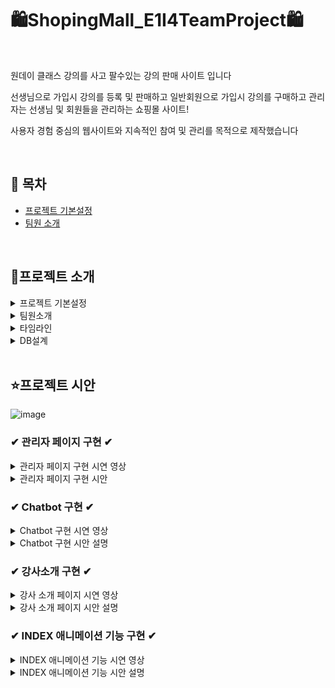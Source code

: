 
# 🛍ShopingMall_E1I4TeamProject🛍

<br>

원데이 클래스 강의를 사고 팔수있는 강의 판매 사이트 입니다  

선생님으로 가입시 강의를 등록 및 판매하고 
일반회원으로 가입시 강의를 구매하고 
관리자는 선생님 및 회원들을 관리하는 쇼핑몰 사이트!

사용자 경험 중심의 웹사이트와
지속적인 참여 및 관리를 목적으로 제작했습니다

<br>


## 📌 목차 

- [프로젝트 기본설정](#-시연-영상)
- [팀원 소개](#-팀원-소개)


<br>

## 🔎프로젝트 소개

<details>
<summary>프로젝트 기본설정</summary>
<li> 2024/04/11~2024/05/10  </li>
<li> 원데이 클래스 강의판매 사이트 </li>
<li> 팀장 1명, 팀원 4명 (총 5인) _팀원으로 참여 </li>
<li> 프로젝트명 : E1i4TeamProject </li>
<li> 프로그래밍 언어 : JAVA </li>
<li> 프레임워크 : Springboot 2.7.11 </li>
<li> 데이터베이스 : MySql8 </li>
<li> 개발툴 : IntelliJ </li>
<li> 템플릿 엔진 : Thymeleaf (HTML + css) </li>

</details>

<details>
<summary> 팀원소개</summary>

- 👱‍박**(팀장) : DB설계, 회원CRUD(개인정보), OAuth2, Security, 
- 👱‍이**(팀원) : 상품목록, 상품상세, 장바구니(시간표), 구매, 구매리스트 
- 👱‍심**(팀원) : 게시판 CRUD(커뮤니티, 공지사항, 수강후기), exception 
- 👱‍조**(팀원) : INDEX 페이지 CSS ,1:1 문의내역, 덧글
- 👩‍🦰손예은(팀원) : 관리자페이지, Chatbot, 강사소개 페이지, INDEX 애니메이션 기능

</details>

<details>
<summary> 타임라인</summary>
  
![image](https://github.com/1thsdpdms1/FirstProject_ShopingMall_Yeeun/assets/154856610/1f2aa490-1614-40bc-881b-c4dfe19611bc)

</details>

<details>
<summary> DB설계 </summary>
  
![image](https://github.com/1thsdpdms1/FirstProject_ShopingMall_Yeeun/assets/154856610/1f2aa490-1614-40bc-881b-c4dfe19611bc)

</details>
<br>

## ⭐프로젝트 시안
![image](https://github.com/1thsdpdms1/FirstProject_ShopingMall_Yeeun/assets/154856610/781bfb06-6b04-43fc-b049-08595f52e7a7)

### ✔ 관리자 페이지 구현 ✔
<details>
<summary>관리자 페이지 구현 시연 영상</summary>

  
![관리자 페이지 시안영상](https://github.com/1thsdpdms1/FirstProject_ShopingMall_Yeeun/assets/154856610/e603ecf6-fcf9-4c7c-905c-581025a0a3d1)
  
</details>

<details>
<summary>관리자 페이지 구현 시안 </summary>
  <img src="https://github.com/1thsdpdms1/FirstProject_ShopingMall_Yeeun/assets/154856610/7abbca76-164e-4e32-a147-e775a2a6486c"  width="700" height="400"/>

- Spring Security의 타임리프 태그 라이브러리를 사용하여 권한이 admin일때만 관리자페이지에 접속 가능
- pageable ,subject, search를 매개변수로 받아와서 subject가 null이 아닌경우 subject에 따라 이름, 전화번호, 이메일로 검색이 가능
- 회원조회와 선생님조회를 구분하기위해서는 권한과 subject 조건 두개를 and연산자를 이용하여 findByRoleAndNameContains 으로 회원이 member이면서 이름에 대해 검색가능하게 구현
- 테이블에 너무 긴 글이 들어간 경우엔 말줄임 기능
<br>

<img src="https://github.com/1thsdpdms1/FirstProject_ShopingMall_Yeeun/assets/154856610/d0294769-b666-4aa5-a164-48422e7fca12"  width="500" height="400"/>

- 상품페이지는 param으로 subject1 subject2 seach pageable를 매겨변수를 불러와 미술/체육/음악/요리 등 카테고리별로 선택후 수강명/수강내용을 검색할수있게 select를 두개 구성
- 검색하고 페이지네이션된 결과를 반환
<br>

<img src="https://github.com/1thsdpdms1/FirstProject_ShopingMall_Yeeun/assets/154856610/b1c0eaa2-8553-4131-aa76-37b7adc45270"  width="500" height="400"/>

- 삭제는 다중선택삭제와 일반 삭제 가능
- 다중선택삭제는 javascript에 selectedIds"라는 이름을 가진 input 요소 중에 체크된 것들을 모두 선택하고
가장 가까운 tr요소를 찾아 삭제하는 명령을 foreach함수를 써 반복하게 하여 선택삭제를 구현
- 회원을 삭제하기 전에 사용자에게 확인 메시지를 표시하고, if else문으로 사용자의 응답에 따라 삭제를 진행
</details>

### ✔ Chatbot 구현 ✔
<details>
<summary>Chatbot 구현 시연 영상</summary>
  
![chatBot](https://github.com/1thsdpdms1/FirstProject_ShopingMall_Yeeun/assets/154856610/97b1952e-e28d-4b31-9215-7b600e8121bd)

</details>
<details>
<summary>Chatbot 구현 시안 설명</summary>
  
<img src="https://github.com/1thsdpdms1/FirstProject_ShopingMall_Yeeun/assets/154856610/f965e795-2b38-46f2-a864-cacde6a7cd71" width="500" height="400"/>

- websocket은 기존의 단방향 HTTP프로토콜과 호환되어 양방향 통신을 제공하기 위해 개발된 프로토콜
- websocket 라이브러리를 주입하여 사용
- configureMessageBroker() 메서드는 메시지 브로커를 설정하고 /app2가 붙으면 서버로 전송, /topic이 붙으면 클라이언트에게 메세지 보내도록 활성화
- registerStompEndpoints() 메서드로 클라이언트와 서버간의 웹소켓 연결을 활성화 

<img src="https://github.com/1thsdpdms1/FirstProject_ShopingMall_Yeeun/assets/154856610/ed233c53-4675-4464-9a30-bb7de21d5c1f"  width="500" height="400"/>

- @MessageMapping() 주소로 메세지가 오면 해당 매서드가 구현되며 @Sendto() 주소로 클라이언트에게 전송
- 처음 소켓연결시 연결이 성공하면  /app2/hello주소로 메세지를 보내 hello메서드를 실행시키도록 하여 기업소개, 상품소개를 선택할수있게 했으며 이는 topic/greetings주소로 클라이언트에게 전송
<img src="https://github.com/1thsdpdms1/FirstProject_ShopingMall_Yeeun/assets/154856610/8966f99d-6527-4f5e-839a-5ed18900a1a6"  width="500" height="400"/>
- 기업소개 또는 상품소개 버튼을 클릭시 /app2/message주소로 메세지를 보내 message매서드를 실행시켜 그에대한 응답내용이 나오도록 함

</details>

### ✔ 강사소개 구현 ✔
<details>
<summary>강사 소개 페이지 시연 영상</summary>

![강사 소개](https://github.com/1thsdpdms1/FirstProject_ShopingMall_Yeeun/assets/154856610/82994cec-83e7-49eb-9329-b4cc5a03b7d4)

</details>
<details>
<summary>강사 소개 페이지 시안 설명</summary>
  
  <img src="https://github.com/1thsdpdms1/FirstProject_ShopingMall_Yeeun/assets/154856610/2ee0c3d2-998b-4d8a-af70-9abe71c56efb"  width="500" height="400"/>

- 강사 페이지는 모든 사용자가 선생님의 프로필을 볼수있도록 한 페이지
- JPQL을 사용하여 role이 seller인 모든회원을 검색하고 stream으로 엔티티를 dto로 변한후 리스트로 반환-
- 이 list를 html에 그리드를 사용하여 나타냈고 hover시 transform: scale를 사용해 강조효과
-  memberAttachFile==1일때와 아닐때를 구분하여 img가 없으면 기본이미지 나오도록 구현

<img src="https://github.com/1thsdpdms1/FirstProject_ShopingMall_Yeeun/assets/154856610/ebb030a2-9ec1-4a21-b43c-f6ded3bfae18"  width="500" height="400"/>

- 그리드를 선택하면 더 자세한 프로필을 볼수있는 디테일페이지가 나오고  프로필 하단에는 선생님이 등록한 상품인 강좌 list가 있으며 
바로가기로 상품페이지로 이동할수있게 구성
- 코드는 findbyid를 사용하여 id로 찾고 없으면 판매자가 존재하지 않는다는 예외를 뒀으며
- id를 찾았다면 찾은 엔티티를 dto로 반환
- admin권한이라면 목록으로 돌아가기버튼과 회원탈퇴버튼 두개가 보여 여기서도 삭제 진행이 가능

</details>

### ✔ INDEX 애니메이션 기능 구현 ✔
<details>
<summary>INDEX 애니메이션 기능 시연 영상</summary>

https://github.com/1thsdpdms1/FirstProject_ShopingMall_Yeeun/assets/154856610/ceed1a15-8386-4b9f-a65f-ee33ccff51f6

</details>
<details>
&nbsp;<summary>INDEX 애니메이션 기능 시안 설명</summary>
  
  <img src="https://github.com/1thsdpdms1/FirstProject_ShopingMall_Yeeun/assets/154856610/baff420b-f0c3-40e5-9a07-995d86c9e8d0"  width="500" height="400"/>
  
- for문을 통해 각이미지를 1000번 나열되게 하고 나열된 이미지에 leftMoveLoop라는 이름의 키프레임 애니메이션을 translateX()에 0을 넣어 위치를 고정시킴
- 이후 -100%를 넣어  가로길이의 100%만큼 왼쪽으로 이동하게 정의한후 1500초 동안 계속해서 재생되며 수평으로 움직이게 설정
</details>



